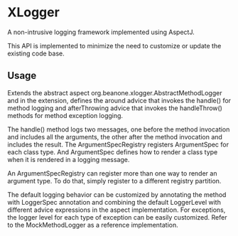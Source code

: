 # XLogger

A non-intrusive logging framework implemented using AspectJ. 

This API is implemented to minimize the need to customize or update the existing code base.

## Usage

Extends the abstract aspect org.beanone.xlogger.AbstractMethodLogger and in the extension, defines the around advice that invokes the handle() for method logging and afterThrowing advice that invokes the handleThrow() methods for method exception logging. 

The handle() method logs two messages, one before the method invocation and includes all the arguments, the other after the method invocation and includes the result. The ArgumentSpecRegistry registers ArgumentSpec for each class type. And ArgumentSpec defines how to render a class type when it is rendered in a logging message.

An ArgumentSpecRegistry can register more than one way to render an argument type. To do that, simply register to a different registry partition.

The default logging behavior can be customized by annotating the method with LoggerSpec annotation and combining the default LoggerLevel with different advice expressions in the aspect implementation. For exceptions, the logger level for each type of exception can be easily customized. Refer to the MockMethodLogger as a reference implementation. 
